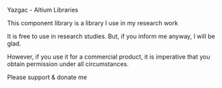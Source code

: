 Yazgac - Altium Libraries

This component library is a library I use in my research work

It is free to use in research studies. But, if you inform me anyway, I will be glad.

However, if you use it for a commercial product, it is imperative that you obtain permission under all circumstances.

Please support & donate me